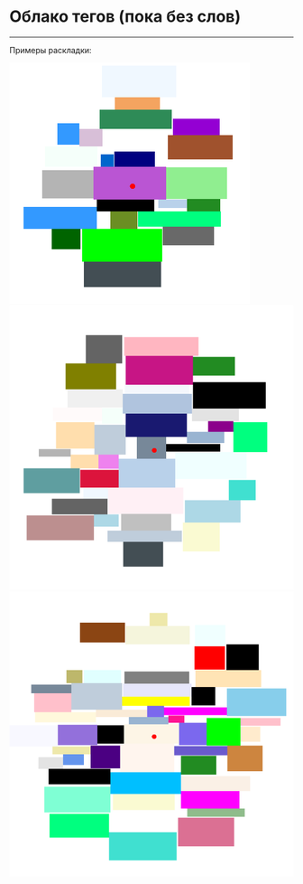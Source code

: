 ﻿# Облако тегов (пока без слов)
***
Примеры раскладки:

![24 words](https://raw.githubusercontent.com/Ollisteka/tdd/master/TagsCloudVisualization/Images/24.bmp)
![39 words](https://raw.githubusercontent.com/Ollisteka/tdd/master/TagsCloudVisualization/Images/39.bmp)
![52 words](https://raw.githubusercontent.com/Ollisteka/tdd/master/TagsCloudVisualization/Images/52.bmp)